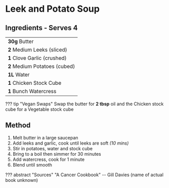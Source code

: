 # Leek and Potato Soup

<!--
![Leek and Potato Soup](https://vole.wtf/plaiceholder-images/portrait.jpg){width="50%" align="right" loading="lazy"}
-->

## Ingredients - Serves 4

|                                                       |
| ----------------------------------------------------- |
| **30g** Butter                                        |
| **2** Medium Leeks (sliced)                           |
| **1** Clove Garlic (crushed)                          |
| **2** Medium Potatoes (cubed)                         |
| **1L** Water                                          |
| **1** Chicken Stock Cube                              |
| **1** Bunch Watercress                                |

??? tip "Vegan Swaps"
    Swap the butter for **2 tbsp** oil and the Chicken stock cube for a Vegetable stock cube

## Method
1. Melt butter in a large saucepan
2. Add leeks and garlic, cook until leeks are soft _(10 mins)_
3. Stir in potatoes, water and stock cube
3. Bring to a boil then simmer for 30 minutes
4. Add watercress, cook for 1 minute
5. Blend until smooth

??? abstract "Sources"
    "A Cancer Cookbook" -- Gill Davies (name of actual book unknown)